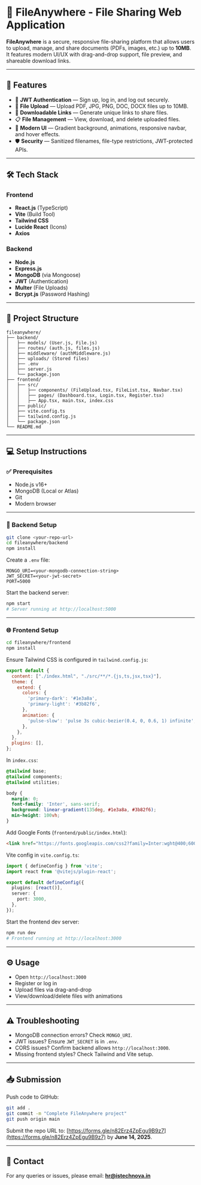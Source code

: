 # 📁 FileAnywhere - File Sharing Web Application

**FileAnywhere** is a secure, responsive file-sharing platform that allows users to upload, manage, and share documents (PDFs, images, etc.) up to **10MB**. It features modern UI/UX with drag-and-drop support, file preview, and shareable download links.

---

## 🚀 Features

* 🔐 **JWT Authentication** — Sign up, log in, and log out securely.
* 📄 **File Upload** — Upload PDF, JPG, PNG, DOC, DOCX files up to 10MB.
* 🔗 **Downloadable Links** — Generate unique links to share files.
* 📋 **File Management** — View, download, and delete uploaded files.
* 🎨 **Modern UI** — Gradient background, animations, responsive navbar, and hover effects.
* 🛡️ **Security** — Sanitized filenames, file-type restrictions, JWT-protected APIs.

---

## 🛠️ Tech Stack

### Frontend

* **React.js** (TypeScript)
* **Vite** (Build Tool)
* **Tailwind CSS**
* **Lucide React** (Icons)
* **Axios**

### Backend

* **Node.js**
* **Express.js**
* **MongoDB** (via Mongoose)
* **JWT** (Authentication)
* **Multer** (File Uploads)
* **Bcrypt.js** (Password Hashing)

---

## 📁 Project Structure

```
fileanywhere/
├── backend/
│   ├── models/ (User.js, File.js)
│   ├── routes/ (auth.js, files.js)
│   ├── middleware/ (authMiddleware.js)
│   ├── uploads/ (Stored files)
│   ├── .env
│   ├── server.js
│   └── package.json
├── frontend/
│   ├── src/
│   │   ├── components/ (FileUpload.tsx, FileList.tsx, Navbar.tsx)
│   │   ├── pages/ (Dashboard.tsx, Login.tsx, Register.tsx)
│   │   ├── App.tsx, main.tsx, index.css
│   ├── public/
│   ├── vite.config.ts
│   ├── tailwind.config.js
│   └── package.json
└── README.md
```

---

## 💻 Setup Instructions

### ✅ Prerequisites

* Node.js v16+
* MongoDB (Local or Atlas)
* Git
* Modern browser

---

### 🔧 Backend Setup

```bash
git clone <your-repo-url>
cd fileanywhere/backend
npm install
```

Create a `.env` file:

```
MONGO_URI=<your-mongodb-connection-string>
JWT_SECRET=<your-jwt-secret>
PORT=5000
```

Start the backend server:

```bash
npm start
# Server running at http://localhost:5000
```

---

### 🌐 Frontend Setup

```bash
cd fileanywhere/frontend
npm install
```

Ensure Tailwind CSS is configured in `tailwind.config.js`:

```js
export default {
  content: ["./index.html", "./src/**/*.{js,ts,jsx,tsx}"],
  theme: {
    extend: {
      colors: {
        'primary-dark': '#1e3a8a',
        'primary-light': '#3b82f6',
      },
      animation: {
        'pulse-slow': 'pulse 3s cubic-bezier(0.4, 0, 0.6, 1) infinite',
      },
    },
  },
  plugins: [],
};
```

In `index.css`:

```css
@tailwind base;
@tailwind components;
@tailwind utilities;

body {
  margin: 0;
  font-family: 'Inter', sans-serif;
  background: linear-gradient(135deg, #1e3a8a, #3b82f6);
  min-height: 100vh;
}
```

Add Google Fonts (`frontend/public/index.html`):

```html
<link href="https://fonts.googleapis.com/css2?family=Inter:wght@400;600;800&display=swap" rel="stylesheet">
```

Vite config in `vite.config.ts`:

```ts
import { defineConfig } from 'vite';
import react from '@vitejs/plugin-react';

export default defineConfig({
  plugins: [react()],
  server: {
    port: 3000,
  },
});
```

Start the frontend dev server:

```bash
npm run dev
# Frontend running at http://localhost:3000
```

---

## ⚙️ Usage

* Open `http://localhost:3000`
* Register or log in
* Upload files via drag-and-drop
* View/download/delete files with animations

---

## ⚠️ Troubleshooting

* MongoDB connection errors? Check `MONGO_URI`.
* JWT issues? Ensure `JWT_SECRET` is in `.env`.
* CORS issues? Confirm backend allows `http://localhost:3000`.
* Missing frontend styles? Check Tailwind and Vite setup.

---

## 📥 Submission

Push code to GitHub:

```bash
git add .
git commit -m "Complete FileAnywhere project"
git push origin main
```

Submit the repo URL to:
[https://forms.gle/n82Erz4ZpEgu9B9z7](https://forms.gle/n82Erz4ZpEgu9B9z7) by **June 14, 2025**.

---

## 📢 Contact

For any queries or issues, please email: **[hr@istechnova.in](mailto:hr@istechnova.in)**
